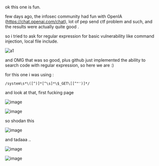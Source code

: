ok this one is fun.

few days ago, the infosec community had fun with OpenIA (https://chat.openai.com/chat), lot of pep send ctf problem and such, and the results were actually quite good .

so i tried to ask for regular expression for basic vulnerability like command injection, local file include.

![a1](https://user-images.githubusercontent.com/28728543/205108599-f9d13c07-ce75-421e-acfb-b24f46b23c51.png)


and OMG that was so good, plus github just implemented the ability to search code with regular expression, so here we are :)

for this one i was using :

```
/system\s*\([^)]*[^\s]*\$_GET\[[^"')]*/ 
```

and look at that, first fucking page

![image](https://user-images.githubusercontent.com/28728543/205108883-de1701ed-36bf-471a-afae-44a1ddced7a2.png)

![image](https://user-images.githubusercontent.com/28728543/205108938-e2861f60-0822-4fa7-9e84-0774eb2a9a17.png)

so shodan this 

![image](https://user-images.githubusercontent.com/28728543/205109004-926feb25-3b1e-4712-b730-3537f174850e.png)

and tadaaa ..

![image](https://user-images.githubusercontent.com/28728543/205109254-9a4cd1f1-f96d-4af6-82e1-5ba636074921.png)

![image](https://user-images.githubusercontent.com/28728543/205109586-6d3af156-56a6-4064-a017-a9ae2b54a4c4.png)

